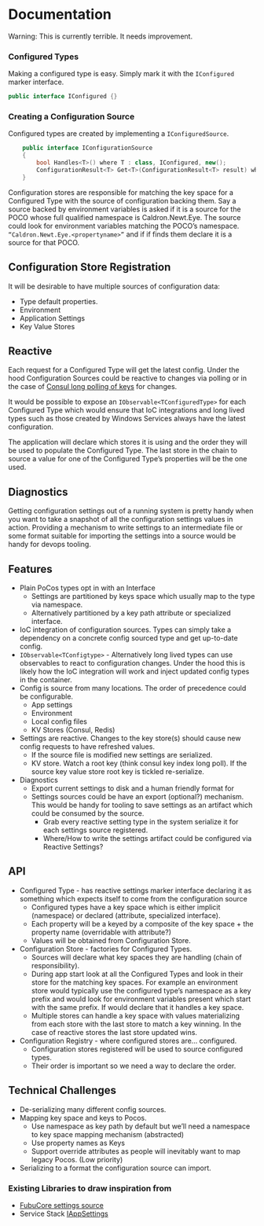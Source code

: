 # Documentation 

Warning: This is currently terrible. It needs improvement.

### Configured Types

Making a configured type is easy. Simply mark it with the `IConfigured` marker interface. 

```cs
public interface IConfigured {}
```

### Creating a Configuration Source

Configured types are created by implementing a `IConfiguredSource`. 

```cs
    public interface IConfigurationSource
    {
        bool Handles<T>() where T : class, IConfigured, new();
        ConfigurationResult<T> Get<T>(ConfigurationResult<T> result) where T : class, IConfigured, new();
    }
```

Configuration stores are responsible for matching the key space for a Configured Type with the source of configuration backing them. Say a source backed by environment variables is asked if it is a source for the POCO whose full qualified namespace is Caldron.Newt.Eye. The source could look for environment variables matching the POCO’s namespace. `“Caldron.Newt.Eye.<propertyname>”` and if if finds them declare it is a source for that POCO.

## Configuration Store Registration 

It will be desirable to have multiple sources of configuration data:

- Type default properties.
- Environment
- Application Settings
- Key Value Stores

## Reactive

Each request for a Configured Type will get the latest config. Under the hood Configuration Sources could be reactive to changes via polling or in the case of [Consul long polling of keys](https://www.consul.io/docs/agent/http.html#blocking-queries) for changes. 

It would be possible to expose an `IObservable<TConfiguredType>` for each Configured Type which would ensure that IoC integrations and long lived types such as those created by Windows Services always have the latest configuration.

The application will declare which stores it is using and the order they will be used to populate the Configured Type. The last store in the chain to source a value for one of the Configured Type’s properties will be the one used. 

## Diagnostics

Getting configuration settings out of a running system is pretty handy when you want to take a snapshot of all the configuration settings values in action. Providing a mechanism to write settings to an intermediate file or some format suitable for importing the settings into a source would be handy for devops tooling.

## Features

- Plain PoCos types opt in with an Interface
  - Settings are partitioned by keys space which usually map to the type via namespace.
  - Alternatively partitioned by a key path attribute or specialized interface.
- IoC integration of configuration sources. Types can simply take a dependency on a concrete config sourced type and get up-to-date config. 
- `IObservable<TConfigtype>` - Alternatively long lived types can use observables to react to configuration changes. Under the hood this is likely how the IoC integration will work and inject updated config types in the container.
- Config is source from many locations. The order of precedence could be configurable.
  - App settings
  - Environment
  - Local config files
  - KV Stores (Consul, Redis)
- Settings are reactive. Changes to the key store(s) should cause new config requests to have refreshed values.
  - If the source file is modified new settings are serialized.
  - KV store. Watch a root key (think consul key index long poll). If the source key value store root key is tickled re-serialize.
- Diagnostics
  - Export current settings to disk and a human friendly format for 
  - Settings sources could be have an export (optional?) mechanism. This would be handy for tooling to save settings as an artifact which could be consumed by the source.
    - Grab every reactive setting type in the system serialize it for each settings source registered. 
    - Where/How to write the settings artifact could be configured via Reactive Settings?

## API
 
- Configured Type - has reactive settings marker interface declaring it as something which expects itself to come from the configuration source
  - Configured types have a key space which is either implicit (namespace) or declared (attribute, specialized interface).
  - Each property will be a keyed by a composite of the key space + the property name (overridable with attribute?)
  - Values will be obtained from Configuration Store.
- Configuration Store - factories for Configured Types.
  - Sources will declare what key spaces they are handling (chain of responsibility).
  - During app start look at all the Configured Types and look in their store for the matching key spaces. For example an environment store would typically use the configured type’s namespace as a key prefix and would look for environment variables present which start with the same prefix. If would declare that it handles a key space.
  - Multiple stores can handle a key space with values materializing from each store with the last store to match a key winning. In the case of reactive stores the last store updated wins.
- Configuration Registry - where configured stores are… configured.
  - Configuration stores registered will be used to source configured types.
  - Their order is important so we need a way to declare the order.

## Technical Challenges

- De-serializing many different config sources.
- Mapping key space and keys to Pocos.
  - Use namespace as key path by default but we’ll need a namespace to key space mapping mechanism (abstracted)
  - Use property names as Keys
  - Support override attributes as people will inevitably want to map legacy Pocos. (Low priority)
- Serializing to a format the configuration source can import.

### Existing Libraries to draw inspiration from

- [FubuCore settings source](https://lostechies.com/chadmyers/2011/06/03/cool-stuff-in-fubucore-no-5-easy-configuration/)
- Service Stack [IAppSettings](https://github.com/ServiceStack/ServiceStack/blob/master/src/ServiceStack.Interfaces/Configuration/IAppSettings.cs)
